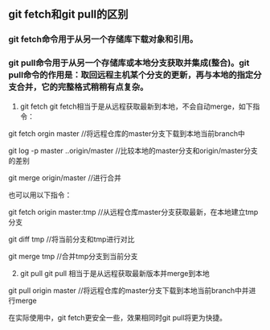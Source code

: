 ## git fetch和git pull的区别

### git fetch命令用于从另一个存储库下载对象和引用。

### git pull命令用于从另一个存储库或本地分支获取并集成(整合)。git pull命令的作用是：取回远程主机某个分支的更新，再与本地的指定分支合并，它的完整格式稍稍有点复杂。


1. git fetch
  git fetch相当于是从远程获取最新到本地，不会自动merge，如下指令：

  git fetch orgin master //将远程仓库的master分支下载到本地当前branch中

  git log -p master ..origin/master //比较本地的master分支和origin/master分支的差别

  git merge origin/master //进行合并

  也可以用以下指令：

  git fetch origin master:tmp //从远程仓库master分支获取最新，在本地建立tmp分支

  git diff tmp //将当前分支和tmp进行对比

  git merge tmp //合并tmp分支到当前分支

2. git pull
  git pull 相当于是从远程获取最新版本并merge到本地

  git pull origin master //将远程仓库的master分支下载到本地当前branch中并进行merge

  在实际使用中，git fetch更安全一些，效果相同时git pull将更为快捷。